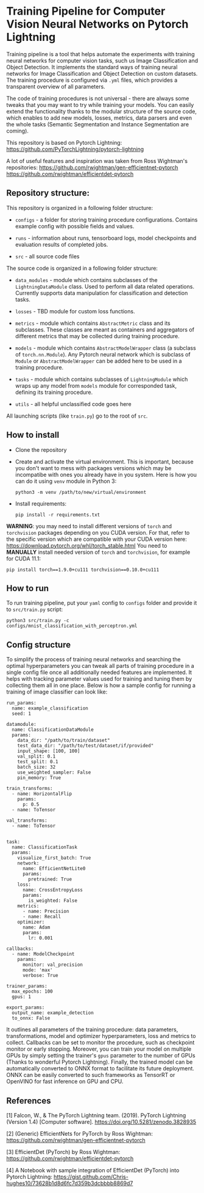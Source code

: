 # Training Pipeline for Computer Vision Neural Networks on Pytorch Lightning

Training pipeline is a tool that helps automate the experiments with training neural
networks for computer vision tasks, such us Image Classification and Object Detection.
It implements the standard ways of training neural networks for Image Classification 
and Object Detection on custom datasets. The training procedure is configured via `.yml`
files, which provides a transparent overview of all parameters.

The code of training procedures is not universal - there are always some tweaks that
you may want to try while training your models. You can easily extend the functionality
thanks to the modular structure of the source code, which enables to add new models, losses, metrics,
data parsers and even the whole tasks (Semantic Segmentation and Instance Segmentation are coming).

This repository is based on Pytorch Lightning: 
https://github.com/PyTorchLightning/pytorch-lightning

A lot of useful features and inspiration was taken from Ross Wightman's repositories:
https://github.com/rwightman/gen-efficientnet-pytorch
https://github.com/rwightman/efficientdet-pytorch

## Repository structure:

This repository is organized in a following folder structure:

- `configs` - a folder for storing training procedure configurations. Contains example config
with possible fields and values.

- `runs` - information about runs, tensorboard logs, model checkpoints and evaluation results of completed jobs.

- `src` - all source code files

The source code is organized in a following folder structure:

- `data_modules` - module which contains subclasses of the `LightningDataModule` class. Used to
perform all data related operations. Currently supports data manipulation for classification and detection tasks.

- `losses` - TBD module for custom loss functions.

- `metrics` - module which contains `AbstractMetric` class and its subclasses. These classes are meant 
as containers and aggregators of different metrics that may be collected during training procedure.

- `models` - module which contains `AbstractModelWrapper` class (a subclass of `torch.nn.Module`).
Any Pytorch neural network which is subclass of `Module` or `AbstractModelWrapper` can be added here
to be used in a training procedure.

- `tasks` - module which contains subclasses of `LightningModule` which wraps up any model from `models`
module for corresponded task, defining its training procedure.

- `utils` - all helpful unclassified code goes here

All launching scripts (like `train.py`) go to the root of `src`.

## How to install

- Clone the repository
- Create and activate the virtual environment. This is important, because you
don't want to mess with packages versions which may be incompatibe with ones you
already have in you system.
Here is how you can do it using `venv` module in Python 3:

    `python3 -m venv /path/to/new/virtual/environment`

- Install requirements:

    `pip install -r requirements.txt`

__WARNING__: you may need to install different versions of `torch` and `torchvision`
packages depending on you CUDA version. For that, refer to the specific version
which are compatible with your CUDA version here: https://download.pytorch.org/whl/torch_stable.html
You need to __MANUALLY__ install needed version of `torch` and `torchvision`, for example
for CUDA 11.1:

    pip install torch==1.9.0+cu111 torchvision==0.10.0+cu111

## How to run

To run training pipeline, put your `yaml` config to `configs` folder and provide it to `src/train.py` script:

`python3 src/train.py -c configs/mnist_classification_with_perceptron.yml`

## Config structure

To simplify the process of training neural networks and searching the optimal hyperparameters you
can tweak all parts of training procedure in a single config file once all additionally needed features 
are implemented. It helps with tracking parameter values used for training and tuning them by 
collecting them all in one place. Below is how a sample config for running a training of image classifier
can look like:
```
run_params:
  name: example_classification
  seed: 1

datamodule:
  name: ClassificationDataModule
  params:
    data_dir: "/path/to/train/dataset"
    test_data_dir: "/path/to/test/dataset/if/provided"
    input_shape: [100, 100]
    val_split: 0.1
    test_split: 0.1
    batch_size: 32
    use_weighted_sampler: False
    pin_memory: True

train_transforms:
  - name: HorizontalFlip
    params:
      p: 0.5
  - name: ToTensor

val_transforms:
  - name: ToTensor


task:
  name: ClassificationTask
  params:
    visualize_first_batch: True
    network:
      name: EfficientNetLite0
      params:
        pretrained: True
    loss:
      name: CrossEntropyLoss
      params:
        is_weighted: False
    metrics:
      - name: Precision
      - name: Recall
    optimizer:
      name: Adam
      params:
        lr: 0.001

callbacks:
  - name: ModelCheckpoint
    params:
      monitor: val_precision
      mode: 'max'
      verbose: True

trainer_params:
  max_epochs: 100
  gpus: 1

export_params:
  output_name: example_detection
  to_onnx: False
```

It outlines all parameters of the training procedure: data parameters, 
transformations, model and optimizer hyperparameters, loss and metrics to collect.
Callbacks can be set to monitor the procedure, such as checkpoint monitor or early stopping.
Moreover, you can train your model on multiple GPUs by simply setting the trainer's `gpus`
parameter to the number of GPUs (Thanks to wonderful Pytorch Lightning). Finally, the trained model
can be automatically converted to ONNX format to facilitate its future deployment. ONNX can be
easily converted to such frameworks as TensorRT or OpenVINO for fast inference on GPU and CPU.


## References
<a id="1">[1]</a> 
Falcon, W., & The PyTorch Lightning team. (2019). PyTorch Lightning (Version 1.4) [Computer software]. https://doi.org/10.5281/zenodo.3828935

<a id="2">[2]</a> 
(Generic) EfficientNets for PyTorch by Ross Wightman: https://github.com/rwightman/gen-efficientnet-pytorch

<a id="3">[3]</a>
EfficientDet (PyTorch) by Ross Wightman: https://github.com/rwightman/efficientdet-pytorch

<a id="4">[4]</a>
A Notebook with sample integration of EfficientDet (PyTorch) into Pytorch Lightning:
https://gist.github.com/Chris-hughes10/73628b1d8d6fc7d359b3dcbbbb8869d7